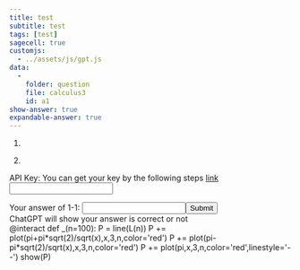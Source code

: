 ```yaml
---
title: test
subtitle: test
tags: [test]
sagecell: true
customjs:
  - ../assets/js/gpt.js
data:
  - 
    folder: question
    file: calculus3
    id: a1
show-answer: true
expandable-answer: true
---
```


1. <div id='question-question-calculus3-a1'></div>

2. <div id='answer-question-calculus3-a1'></div>


API Key: You can get your key by the following steps [link](https://mrtang.tw/blog/post/how-to-apply-for-a-chatgpt-api-key)
<input type="text" id="api-key" name="api-key">
<div id='template'></div>
Your answer of 1-1: <input type="text" id="answer-template" name='template'><button onclick="gpt('template')">Submit</button><br>
<div id="result-box-template">ChatGPT will show your answer is correct or not</div>
<div class="compute"><script type="text/x-sage">1+2
</script></div>

<div class="compute">
@interact
def _(n=100):
    P = line(L(n))
    P += plot(pi+pi*sqrt(2)/sqrt(x),x,3,n,color='red')
    P += plot(pi-pi*sqrt(2)/sqrt(x),x,3,n,color='red')
    P += plot(pi,x,3,n,color='red',linestyle='--')
    show(P)
</script></div>